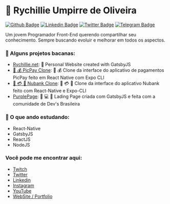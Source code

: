 # 🦄 Rychillie Umpirre de Oliveira

[![Github Badge](https://img.shields.io/badge/-Github-000?style=flat-square&logo=Github&logoColor=white&link=https://github.com/rychillie)](https://github.com/rychillie)
[![Linkedin Badge](https://img.shields.io/badge/-LinkedIn-blue?style=flat-square&logo=Linkedin&logoColor=white&link=https://www.linkedin.com/in/rychillie/)](https://www.linkedin.com/in/rychillie/)
[![Twitter Badge](https://img.shields.io/badge/-Twitter-1ca0f1?style=flat-square&labelColor=1ca0f1&logo=twitter&logoColor=white&link=https://twitter.com/rychillie)](https://twitter.com/rychillie)
[![Telegram Badge](https://img.shields.io/badge/-Telegram-1ca0f1?style=flat-square&labelColor=1ca0f1&logo=telegram&logoColor=white&link=https://t.me/rychillie)](https://t.me/rychillie)

Um jovem Programador Front-End querendo compartilhar seu conhecimento. Sempre buscando evoluir e melhorar em todos os aspectos.

### 🚀 Alguns projetos bacanas:
- [Rychillie.net](https://github.com/Rychillie/rychillie.net): 🦄  Personal Website created with GatsbyJS
- [📱 💰 PicPay Clone](https://github.com/Rychillie/PicPay-Clone): 📱 💰 Clone da interface do aplicativo de pagamentos PicPay feito em React Native com Expo CLI
- [💜 💳 📱 Nubank Clone](https://github.com/Rychillie/Nubank-Clone): 💜  💳 📱 Clone da interface do aplicativo Nubank feito com React-Native e Expo-CLI
- [PurplePage](https://github.com/Rychillie/PurplePage): 💜 💻 📱 Lading Page criada com GatsbyJS e feita com a comunidade de Dev's Brasileira

### 📓 O que ando estudando:
- React-Native
- GatsbyJS
- ReactJS
- NodeJS

### Você pode me encontrar aqui:
- [Twitch](https://www.twitch.tv/rychillie)
- [Twitter](https://twitter.com/rychillie)
- [Linkedin](https://www.linkedin.com/in/rychillie/)
- [Instagram](https://www.instagram.com/rychillie/)
- [YouTube](https://www.youtube.com/rychillie)
- [WebSite / Portfolio](https://rychillie.net)
